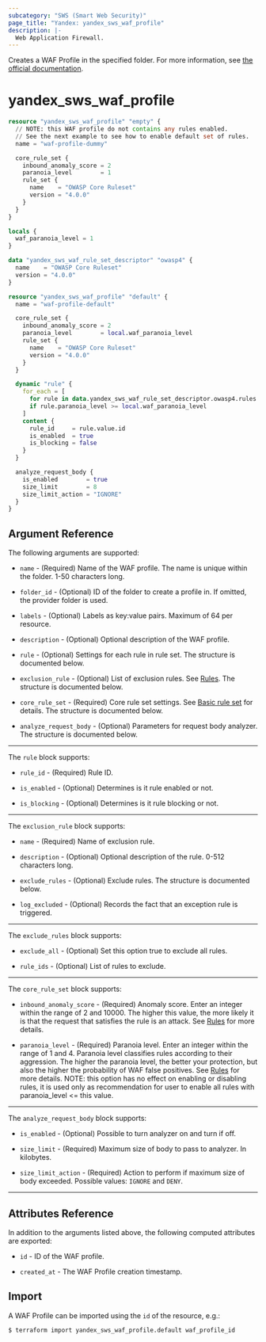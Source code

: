 ```yaml
---
subcategory: "SWS (Smart Web Security)"
page_title: "Yandex: yandex_sws_waf_profile"
description: |-
  Web Application Firewall.
---
```



Creates a WAF Profile in the specified folder. For more information, see [the official documentation](https://yandex.cloud/en/docs/smartwebsecurity/quickstart/quickstart-waf).

# yandex_sws_waf_profile




```terraform
resource "yandex_sws_waf_profile" "empty" {
  // NOTE: this WAF profile do not contains any rules enabled.
  // See the next example to see how to enable default set of rules. 
  name = "waf-profile-dummy"

  core_rule_set {
    inbound_anomaly_score = 2
    paranoia_level        = 1
    rule_set {
      name    = "OWASP Core Ruleset"
      version = "4.0.0"
    }
  }
}
```

```terraform
locals {
  waf_paranoia_level = 1
}

data "yandex_sws_waf_rule_set_descriptor" "owasp4" {
  name    = "OWASP Core Ruleset"
  version = "4.0.0"
}

resource "yandex_sws_waf_profile" "default" {
  name = "waf-profile-default"

  core_rule_set {
    inbound_anomaly_score = 2
    paranoia_level        = local.waf_paranoia_level
    rule_set {
      name    = "OWASP Core Ruleset"
      version = "4.0.0"
    }
  }

  dynamic "rule" {
    for_each = [
      for rule in data.yandex_sws_waf_rule_set_descriptor.owasp4.rules : rule
      if rule.paranoia_level >= local.waf_paranoia_level
    ]
    content {
      rule_id     = rule.value.id
      is_enabled  = true
      is_blocking = false
    }
  }

  analyze_request_body {
    is_enabled        = true
    size_limit        = 8
    size_limit_action = "IGNORE"
  }
}
```

## Argument Reference

The following arguments are supported:

* `name` - (Required) Name of the WAF profile. The name is unique within the folder. 1-50 characters long.

* `folder_id` - (Optional) ID of the folder to create a profile in. If omitted, the provider folder is used.

* `labels` - (Optional) Labels as key:value pairs. Maximum of 64 per resource.

* `description` - (Optional) Optional description of the WAF profile.

* `rule` - (Optional) Settings for each rule in rule set. The structure is documented below.

* `exclusion_rule` - (Optional) List of exclusion rules. See [Rules](https://yandex.cloud/en/docs/smartwebsecurity/concepts/waf#exclusion-rules). The structure is documented below.

* `core_rule_set` - (Required) Core rule set settings. See [Basic rule set](https://yandex.cloud/en/docs/smartwebsecurity/concepts/waf#rules-set) for details. The structure is documented below.

* `analyze_request_body` - (Optional) Parameters for request body analyzer. The structure is documented below.

---

The `rule` block supports:

* `rule_id` - (Required) Rule ID.

* `is_enabled` - (Optional) Determines is it rule enabled or not.

* `is_blocking` - (Optional) Determines is it rule blocking or not.

---

The `exclusion_rule` block supports:

* `name` - (Required) Name of exclusion rule.

* `description` - (Optional) Optional description of the rule. 0-512 characters long.

* `exclude_rules` - (Optional) Exclude rules. The structure is documented below.

* `log_excluded` - (Optional) Records the fact that an exception rule is triggered.

---

The `exclude_rules` block supports:

* `exclude_all` - (Optional) Set this option true to exclude all rules.

* `rule_ids` - (Optional) List of rules to exclude.

---

The `core_rule_set` block supports:

* `inbound_anomaly_score` - (Required) Anomaly score. Enter an integer within the range of 2 and 10000. The higher this value, the more likely it is that the request that satisfies the rule is an attack. See [Rules](https://yandex.cloud/en/docs/smartwebsecurity/concepts/waf#anomaly) for more details.

* `paranoia_level` - (Required) Paranoia level. Enter an integer within the range of 1 and 4. Paranoia level classifies rules according to their aggression. The higher the paranoia level, the better your protection, but also the higher the probability of WAF false positives. See [Rules](https://yandex.cloud/en/docs/smartwebsecurity/concepts/waf#paranoia) for more details. NOTE: this option has no effect on enabling or disabling rules, it is used only as recommendation for user to enable all rules with paranoia_level <= this value.

---

The `analyze_request_body` block supports:

* `is_enabled` - (Optional) Possible to turn analyzer on and turn if off.

* `size_limit` - (Required) Maximum size of body to pass to analyzer. In kilobytes.

* `size_limit_action` - (Required) Action to perform if maximum size of body exceeded. Possible values: `IGNORE` and `DENY`.

---

## Attributes Reference

In addition to the arguments listed above, the following computed attributes are exported:

* `id` - ID of the WAF profile.

* `created_at` - The WAF Profile creation timestamp.

## Import

A WAF Profile can be imported using the `id` of the resource, e.g.:

```
$ terraform import yandex_sws_waf_profile.default waf_profile_id
```
